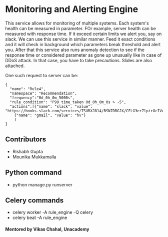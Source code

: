 # Monitoring and Alerting Engine

This service allows for monitoring of multiple systems. Each system's health can be measured in parameter. FOr example, server health can be measured with response time. If it exceed certain limits we alert you, say on slack. We can use this service in similar manner. Feed it exact conditions and it will check in background which parameters break threshold and alert you. After that this service also runs anomaly detection to see if the response time or considered parameter as gone up unusually like in case of DDoS attack. In that case, you have to take precautions.
Slides are also attached.

One such request to server can be:
```
{
  "name": "Rule4",
  "namespace": "Recommendation",
  "frequency":"0d_0h_0m_5000s",
  "rule_condition": "P99 time_taken 0d_0h_0m_0s > -5",
  "actions":[{"name": "slack", "value": "https://hooks.slack.com/services/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"},
	{"name": "gmail", "value": "hv"}
  	]
} 
```

## Contributors

- Rishabh Gupta
- Mounika Mukkamalla
## Python command
- python manage.py runserver
## Celery commands
 - celery worker -A rule_engine -Q celery
 - celery beat -A rule_engine
 
#### Mentored by Vikas Chahal, Unacademy
